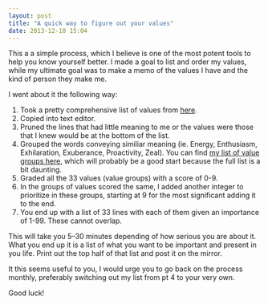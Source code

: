 ```yaml
---
layout: post
title: "A quick way to figure out your values"
date: 2013-12-10 15:04
---
```


This a a simple process, which I believe is one of the most potent tools to help you know yourself better.
I made a goal to list and order my values, while my ultimate goal was to make a memo of the values I have and the kind of person they make me.

I went about it the following way:

 1. Took a pretty comprehensive list of values from [here](http://www.stevepavlina.com/articles/list-of-values.htm).
 2. Copied into text editor.
 3. Pruned the lines that had little meaning to me or the values were those that I knew would be at the bottom of the list.
 4. Grouped the words conveying similiar meaning (ie. Energy, Enthusiasm, Exhilaration, Exuberance, Proactivity, Zeal). You can find [my list of value groups here](/assets/txt/values.txt), which will probably be a good start because the full list is a bit daunting.
 5. Graded all the 33 values (value groups) with a score of 0-9.
 6. In the groups of values scored the same, I added another integer to prioritize in these groups, starting at 9 for the most significant adding it to the end.
 7. You end up with a list of 33 lines with each of them given an importance of 1-99. These cannot overlap.

This will take you 5&ndash;30 minutes depending of how serious you are about it. What you end up it is a list of what you want to be important and present in you life. Print out the top half of that list and post it on the mirror.

It this seems useful to you, I would urge you to go back on the process monthly, preferably switching out my list from pt 4 to your very own.

Good luck!
